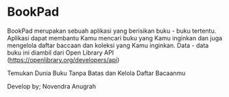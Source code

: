 # BookPad

BookPad merupakan sebuah aplikasi yang berisikan buku - buku tertentu. Aplikasi dapat membantu Kamu mencari buku yang Kamu inginkan dan juga mengelola daftar baccaan dan koleksi yang Kamu inginkan. Data - data buku ini diambil dari Open Library API (https://openlibrary.org/developers/api)

Temukan Dunia Buku Tanpa Batas dan Kelola Daftar Bacaanmu

Develop by;
Novendra Anugrah
